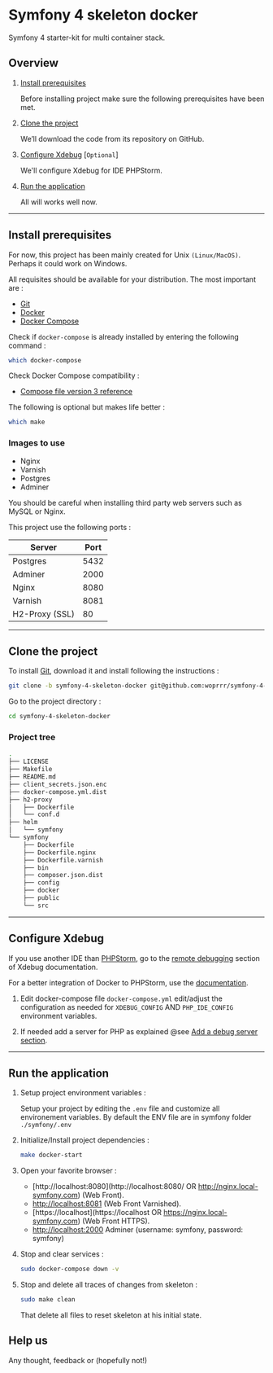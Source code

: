 # Symfony 4 skeleton docker
Symfony 4 starter-kit for multi container stack.

## Overview

1. [Install prerequisites](#install-prerequisites)

    Before installing project make sure the following prerequisites have been met.

2. [Clone the project](#clone-the-project)

    We’ll download the code from its repository on GitHub.

3. [Configure Xdebug](#configure-xdebug) [`Optional`]

    We'll configure Xdebug for IDE PHPStorm.

4. [Run the application](#run-the-application)

    All will works well now.
___

## Install prerequisites

For now, this project has been mainly created for Unix `(Linux/MacOS)`. Perhaps it could work on Windows.

All requisites should be available for your distribution. The most important are :

* [Git](https://git-scm.com/downloads)
* [Docker](https://docs.docker.com/engine/installation/)
* [Docker Compose](https://docs.docker.com/compose/install/)

Check if `docker-compose` is already installed by entering the following command : 

```sh
which docker-compose
```

Check Docker Compose compatibility :

* [Compose file version 3 reference](https://docs.docker.com/compose/compose-file/)

The following is optional but makes life better :

```sh
which make
```

### Images to use

* Nginx
* Varnish
* Postgres
* Adminer

You should be careful when installing third party web servers such as MySQL or Nginx.

This project use the following ports :

| Server     | Port |
|------------|------|
| Postgres      | 5432 |
| Adminer | 2000 |
| Nginx      | 8080 |
| Varnish      | 8081 |
|  H2-Proxy (SSL) | 80 |

___

## Clone the project

To install [Git](http://git-scm.com/book/en/v2/Getting-Started-Installing-Git), download it and install following the instructions :

```sh
git clone -b symfony-4-skeleton-docker git@github.com:woprrr/symfony-4-skeleton-docker.git
```

Go to the project directory :

```sh
cd symfony-4-skeleton-docker
```

### Project tree

```sh
.
├── LICENSE
├── Makefile
├── README.md
├── client_secrets.json.enc
├── docker-compose.yml.dist
├── h2-proxy
│   ├── Dockerfile
│   └── conf.d
├── helm
│   └── symfony
└── symfony
    ├── Dockerfile
    ├── Dockerfile.nginx
    ├── Dockerfile.varnish
    ├── bin
    ├── composer.json.dist
    ├── config
    ├── docker
    ├── public
    └── src
```

___

## Configure Xdebug

If you use another IDE than [PHPStorm](https://www.jetbrains.com/phpstorm/), go to the [remote debugging](https://xdebug.org/docs/remote) section of Xdebug documentation.

For a better integration of Docker to PHPStorm, use the [documentation](https://github.com/woprrr/symfony-4-skeleton-docker/blob/master/doc/phpstorm-macosx.md).

1. Edit docker-compose file `docker-compose.yml` edit/adjust the configuration as needed for `XDEBUG_CONFIG` AND `PHP_IDE_CONFIG` environment variables.

2. If needed add a server for PHP as explained @see [Add a debug server section](https://github.com/woprrr/symfony-4-skeleton-docker/blob/master/doc/phpstorm-macosx.md#add-a-debug-server).
___

## Run the application

1. Setup project environment variables :

    Setup your project by editing the `.env` file and customize all environement variables. By default the ENV file are in symfony folder `./symfony/.env`

2. Initialize/Install project dependencies :

    ```sh
    make docker-start
    ```

3. Open your favorite browser :

    * [http://localhost:8080](http://localhost:8080/ OR http://nginx.local-symfony.com) (Web Front).
    * [http://localhost:8081](http://localhost:8081/) (Web Front Varnished).
    * [https://localhost](https://localhost OR https://nginx.local-symfony.com) (Web Front HTTPS).
    * [http://localhost:2000](http://localhost:2000/) Adminer (username: symfony, password: symfony)

4. Stop and clear services :

    ```sh
    sudo docker-compose down -v
    ```

5. Stop and delete all traces of changes from skeleton :

    ```sh
    sudo make clean
    ```
    That delete all files to reset skeleton at his initial state.

## Help us

Any thought, feedback or (hopefully not!)
